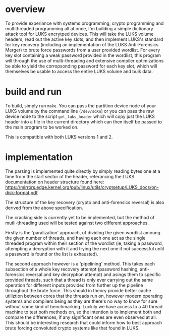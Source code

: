# overview
To provide experiance with systems programming, crypto programming and multithreaded programming all at once, I'm building a simple dictionary attack tool for LUKS encrytped devices. This will take the LUKS volume headers, read out the active key slots, and then implement LUKS's standard for key recovery (including an implementation of the LUKS Anti-Forensics Merger) to brute force passwords from a user provided wordlist. For every key slot containing a weak password provided in the wordlist, this program will through the use of multi-threading and extensive compiler optimizations be able to yield the corropsonding password for each key slot, which will themselves be usable to access the entire LUKS volume and bulk data. 

# build and run
To build, simply run `make`. You can pass the partition device node of your LUKS volume by the command line (`/dev/sdXn`) or you can pass the raw device node to the script `get_luks_header` which will copy just the LUKS header into a file in the current directory which can then itself be passed to the main program to be worked on. 

This is compatible with both LUKS versions 1 and 2. 

# implementation
The parsing is implemented quite directly by simply reading bytes one at a time from the start sector of the header, referancing the LUKS documentation on header structure found here: https://mirrors.edge.kernel.org/pub/linux/utils/cryptsetup/LUKS_docs/on-disk-format.pdf

The structure of the key recovery (crypto and anti-forensics reversal) is also derived from the above specification. 

The cracking side is currently yet to be implemented, but the method of mutli-threading used will be tested against two different approaches. 

Firstly is the 'paralization' approach, of dividing the given wordlist amoung the given number of threads, and having each one act as the single threaded program within their section of the wordlist (ie, taking a password, attempting a decryption with it and trying the next one if not successful until a password is found or the list is exhausted).

The second approach however is a 'pipelining' method. This takes each subsection of a whole key recovery attempt (password hashing, anti-forensics reversal and key decryption attempt) and asings them to specific provided threads, such that a thread is only ever carrying out the same operation for different inputs provided from further up the pipeline throughout the brute force. This should in theory provide better cache utiliztion between cores that the threads run on, however modern operating systems and compilers being as they are there's no way to know for sure without some kind of benchmarking. Luckily we have access to a 40 thread machine to test both methods on, so the intention is to implement both and compare the differences, if any significant ones are even observed at all. This should be interesting research that could inform how to best approach brute forcing convoluted crypto systems like that found in LUKS.

